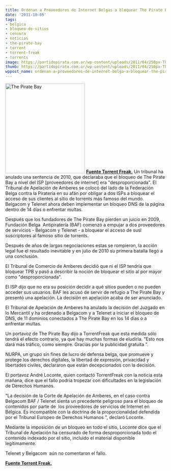 ```yaml
---
title: Ordenan a Proveedores de Internet Belgas a bloquear The Pirate Bay
date: '2011-10-05'
tags:
- belgica
- bloqueo-de-sitios
- censura
- noticias
- the-pirate-bay
- torrent
- torrent-freak
- torrents
image: https://partidopirata.com.ar/wp-content/uploads/2011/04/250px-The_Pirate_Bay_logo.svg_.png
thumb: https://partidopirata.com.ar/wp-content/uploads/2011/04/250px-The_Pirate_Bay_logo.svg_-150x150.png
wppost_name: ordenan-a-proveedores-de-internet-belga-a-bloquear-the-pirate-bay
---
```


<a href="https://partidopirata.com.ar/wp-content/uploads/2011/04/250px-The_Pirate_Bay_logo.svg_.png"><img class="aligncenter size-full wp-image-729" title="Logo de The Pirate Bay" src="https://partidopirata.com.ar/wp-content/uploads/2011/04/250px-The_Pirate_Bay_logo.svg_.png" alt="The Pirate Bay" width="250" height="283" /></a>
<strong><a href="https://torrentfreak.com/belgian-isps-ordered-to-block-the-pirate-bay-111004/" target="_blank">Fuente Torrent Freak.</a></strong>
Un tribunal ha anulado una sentencia de 2010, que declaraba que el bloqueo de The Pirate Bay a nivel del ISP [proveedores de internet] era "desproporcionada". El Tribunal de Apelación de Amberes se colocó del lado de la Federación Belga contra la Piratería en su afán por obligar a dos ISPs a bloquear el acceso de sus clientes al sitio de torrents más famoso del mundo. Belgacom y Telenet ahora deben implementar un bloqueo DNS de la página dentro de 14 días o enfrentar multas.

Después que los fundadores de The Pirate Bay pierden un juicio en 2009, Fundación Belga  Antipiratería (BAF) comenzó a empujar a dos proveedores de servicios - Belgacom y Telenet - a bloquear el acceso de susl suscriptores al famoso sitio de torrents.

Después de años de largas negociaciones estas se rompieron, la acción legal fue el resultado inevitable y en julio de 2010 su primera batalla llegó a una conclusión.

El Tribunal de Comercio de Amberes decidió que ni el ISP tendría que bloquear TPB y pasó a describir la noción de bloquear el sitio al por mayor como "desproporcionada".

El ISP dijo que no era su posición decidir a qué sitios pueden o no pueden acceder sus usuarios. BAF les acusó de servir de refugio a The Pirate Bay y presentó una apelación. La decisión en apelación acaba de ser anunciado.

El Tribunal de Apelación de Amberes ha anulado la decisión del Juzgado en lo Mercantil y ha ordenado a Belgacom y a Telenet a iniciar el bloqueo de DNS, de 11 dominios conectados a The Pirate Bay en los 14 días o a enfrentar multas.

Un portavoz de The Pirate Bay dijo a TorrentFreak que esta medida sólo tendrá el efecto contrario, ya que hay muchas formas de eludirla. "Esto nos dará más tráfico, como siempre. Gracias por la publicidad gratuita ".

NURPA, un grupo sin fines de lucro de defensa belga, que promueve y protege los derechos digitales, la libertad de expresión, privacidad y libertades civiles, declararon que están decepcionados con la decisión.

El portavoz André Loconte, quien contactó TorrentFreak con la noticia esta mañana, dice que el fallo podría tropezar con dificultades en la legislación de Derechos Humanos.

"La decisión de la Corte de Apelación de Amberes, en el caso contra Belgacom BAF / Telenet sienta un precedente peligroso para el bloqueo de contenidos por parte de  los proveedores de servicios de Internet en Bélgica. Es incompatible con la doctrina de la proporcionalidad defendida por el Tribunal Europeo de Derechos Humanos ", declaró Loconte.

Mediante la imposición de un bloqueo en todo el sitio, Loconte dice que el Tribunal de Apelación ha censurado de forma desproporcionada todo el contenido indexado por el sitio, incluido el material disponible legítimamente.

Telenet y Belgacom  aún no comentaron el fallo.

<strong><a href="https://torrentfreak.com/belgian-isps-ordered-to-block-the-pirate-bay-111004/" target="_blank">Fuente Torrent Freak.</a></strong>
